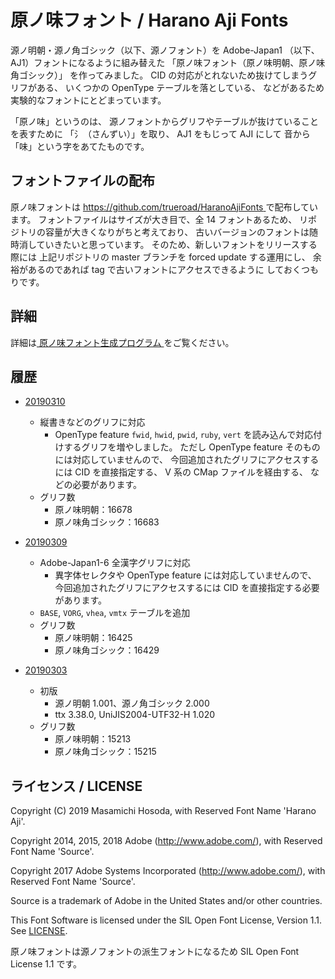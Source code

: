 <!-- -*- coding: utf-8 -*- -->
# 原ノ味フォント / Harano Aji Fonts

源ノ明朝・源ノ角ゴシック（以下、源ノフォント）を
Adobe-Japan1 （以下、AJ1）フォントになるように組み替えた
「原ノ味フォント（原ノ味明朝、原ノ味角ゴシック）」
を作ってみました。
CID の対応がとれないため抜けてしまうグリフがある、
いくつかの OpenType テーブルを落としている、
などがあるため実験的なフォントにとどまっています。

「原ノ味」というのは、
源ノフォントからグリフやテーブルが抜けていることを表すために
「氵（さんずい）」を取り、
AJ1 をもじって AJI にして
音から「味」という字をあてたものです。

## フォントファイルの配布

原ノ味フォントは
[
https://github.com/trueroad/HaranoAjiFonts
](https://github.com/trueroad/HaranoAjiFonts)
で配布しています。
フォントファイルはサイズが大き目で、全 14 フォントあるため、
リポジトリの容量が大きくなりがちと考えており、
古いバージョンのフォントは随時消していきたいと思っています。
そのため、新しいフォントをリリースする際には
上記リポジトリの master ブランチを forced update する運用にし、
余裕があるのであれば tag で古いフォントにアクセスできるように
しておくつもりです。

## 詳細

詳細は[
原ノ味フォント生成プログラム
](https://github.com/trueroad/HaranoAjiFonts-generator)
をご覧ください。

## 履歴

* [
20190310
](https://github.com/trueroad/HaranoAjiFonts/releases/tag/20190310)
    + 縦書きなどのグリフに対応
        - OpenType feature `fwid`, `hwid`, `pwid`, `ruby`, `vert`
          を読み込んで対応付けするグリフを増やしました。
          ただし OpenType feature そのものには対応していませんので、
          今回追加されたグリフにアクセスするには
          CID を直接指定する、 V 系の CMap ファイルを経由する、
          などの必要があります。
    + グリフ数
        - 原ノ味明朝：16678
        - 原ノ味角ゴシック：16683

* [
20190309
](https://github.com/trueroad/HaranoAjiFonts/releases/tag/20190309)
    + Adobe-Japan1-6 全漢字グリフに対応
        - 異字体セレクタや OpenType feature には対応していませんので、
          今回追加されたグリフにアクセスするには
          CID を直接指定する必要があります。
    + `BASE`, `VORG`, `vhea`, `vmtx` テーブルを追加
    + グリフ数
        - 原ノ味明朝：16425
        - 原ノ味角ゴシック：16429

* [
20190303
](https://github.com/trueroad/HaranoAjiFonts/releases/tag/20190303)
    + 初版
        - 源ノ明朝 1.001、源ノ角ゴシック 2.000
        - ttx 3.38.0, UniJIS2004-UTF32-H 1.020
    + グリフ数
        - 原ノ味明朝：15213
        - 原ノ味角ゴシック：15215

## ライセンス / LICENSE

Copyright (C) 2019 Masamichi Hosoda, with Reserved Font Name 'Harano Aji'.

Copyright 2014, 2015, 2018 Adobe (http://www.adobe.com/),
with Reserved Font Name 'Source'.

Copyright 2017 Adobe Systems Incorporated (http://www.adobe.com/),
with Reserved Font Name 'Source'.

Source is a trademark of Adobe in the United States and/or other countries.

This Font Software is licensed under the SIL Open Font License, Version 1.1.
See [LICENSE](LICENSE).

原ノ味フォントは源ノフォントの派生フォントになるため
SIL Open Font License 1.1 です。
